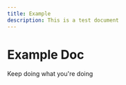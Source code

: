 ```yaml
---
title: Example
description: This is a test document
---
```


# Example Doc

Keep doing what you're doing
